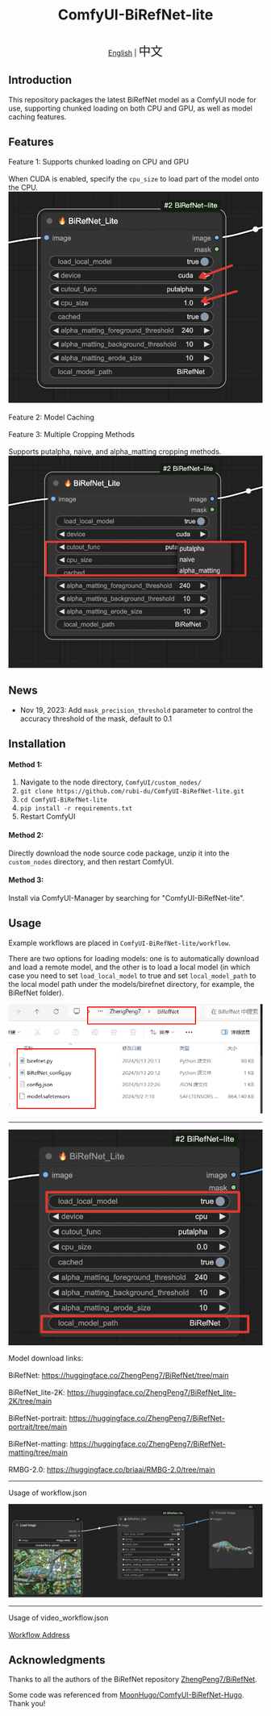 <h1 align="center">ComfyUI-BiRefNet-lite</h1>  
  
<p align="center">  
    <br> <a href="README.md">English</a> | <font size=5>中文</font>  
</p>  
  
## Introduction  
  
This repository packages the latest BiRefNet model as a ComfyUI node for use, supporting chunked loading on both CPU and GPU, as well as model caching features.<br>  
  
## Features  
Feature 1: Supports chunked loading on CPU and GPU<br>  
When CUDA is enabled, specify the `cpu_size` to load part of the model onto the CPU.  
![slot](./assets/feature1.png)<br>  
Feature 2: Model Caching<br>  
Feature 3: Multiple Cropping Methods<br>  
Supports putalpha, naive, and alpha_matting cropping methods.  
![slot](./assets/feature2.png)<br>  
  
## News
- Nov 19, 2023: Add `mask_precision_threshold` parameter to control the accuracy threshold of the mask, default to 0.1<br>
## Installation   
  
#### Method 1:  
  
1. Navigate to the node directory, `ComfyUI/custom_nodes/`  
2. `git clone https://github.com/rubi-du/ComfyUI-BiRefNet-lite.git`  
3. `cd ComfyUI-BiRefNet-lite`  
4. `pip install -r requirements.txt`  
5. Restart ComfyUI  
  
#### Method 2:  
Directly download the node source code package, unzip it into the `custom_nodes` directory, and then restart ComfyUI.  
  
#### Method 3:  
Install via ComfyUI-Manager by searching for "ComfyUI-BiRefNet-lite".  
  
## Usage  
  
Example workflows are placed in `ComfyUI-BiRefNet-lite/workflow`.<br/>  
  
There are two options for loading models: one is to automatically download and load a remote model, and the other is to load a local model (in which case you need to set `load_local_model` to true and set `local_model_path` to the local model path under the models/birefnet directory, for example, the BiRefNet folder).<br/>  
  
![](./assets/9e6bf0f9-67a7-41ea-bc4b-d8352e4fac4a.png)  
___  
  
![](./assets/model_path.png)  
  
Model download links:<br/>  
BiRefNet: https://huggingface.co/ZhengPeng7/BiRefNet/tree/main<br/>  
BiRefNet_lite-2K: https://huggingface.co/ZhengPeng7/BiRefNet_lite-2K/tree/main<br/>  
BiRefNet-portrait: https://huggingface.co/ZhengPeng7/BiRefNet-portrait/tree/main<br/>  
BiRefNet-matting: https://huggingface.co/ZhengPeng7/BiRefNet-matting/tree/main<br/>  
RMBG-2.0: https://huggingface.co/briaai/RMBG-2.0/tree/main<br/>  
  
___  
Usage of workflow.json<br/>  
  
![plot](./assets/demo1.png)  
  
___  
Usage of video_workflow.json<br/>  
[Workflow Address](./workflow/video_workflow.json)  
  
## Acknowledgments  
  
Thanks to all the authors of the BiRefNet repository [ZhengPeng7/BiRefNet](https://github.com/zhengpeng7/birefnet).  
  
Some code was referenced from [MoonHugo/ComfyUI-BiRefNet-Hugo](https://github.com/MoonHugo/ComfyUI-BiRefNet-Hugo). Thank you!